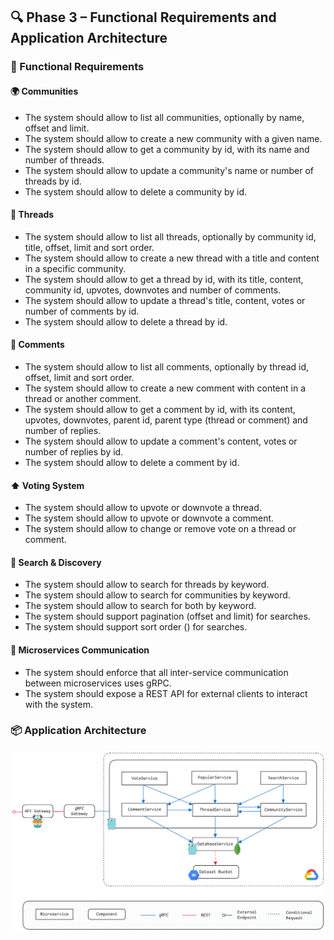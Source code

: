 ## 🔍 Phase 3 – Functional Requirements and Application Architecture

### 📌 Functional Requirements

#### 🌍 Communities
- The system should allow to list all communities, optionally by name, offset and limit.
- The system should allow to create a new community with a given name.
- The system should allow to get a community by id, with its name and number of threads.
- The system should allow to update a community's name or number of threads by id.
- The system should allow to delete a community by id.

#### 📝 Threads
- The system should allow to list all threads, optionally by community id, title, offset, limit and sort order.
- The system should allow to create a new thread with a title and content in a specific community.
- The system should allow to get a thread by id, with its title, content, community id, upvotes, downvotes and number of comments.
- The system should allow to update a thread's title, content, votes or number of comments by id.
- The system should allow to delete a thread by id.

#### 💬 Comments
- The system should allow to list all comments, optionally by thread id, offset, limit and sort order.
- The system should allow to create a new comment with content in a thread or another comment.
- The system should allow to get a comment by id, with its content, upvotes, downvotes, parent id, parent type (thread or comment) and number of replies.
- The system should allow to update a comment's content, votes or number of replies by id.
- The system should allow to delete a comment by id.

#### ⬆️ Voting System
- The system should allow to upvote or downvote a thread.
- The system should allow to upvote or downvote a comment.
- The system should allow to change or remove vote on a thread or comment.

#### 🔎 Search & Discovery
- The system should allow to search for threads by keyword.
- The system should allow to search for communities by keyword.
- The system should allow to search for both by keyword.
- The system should support pagination (offset and limit) for searches.
- The system should support sort order () for searches.

#### 🔗 Microservices Communication
- The system should enforce that all inter-service communication between microservices uses gRPC.
- The system should expose a REST API for external clients to interact with the system.

### 📦 Application Architecture

![Application architecture](../images/architecture.png)